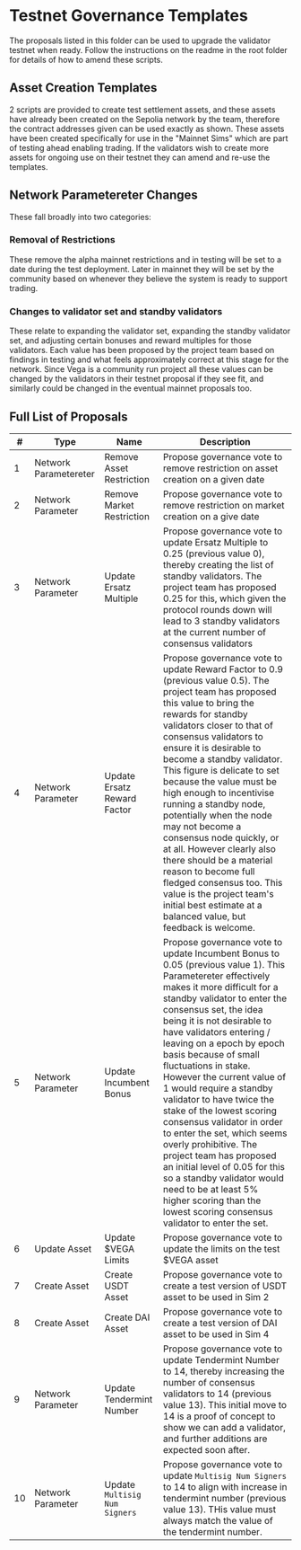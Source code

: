 # Testnet Governance Templates

The proposals listed in this folder can be used to upgrade the validator testnet when ready.
Follow the instructions on the readme in the root folder for details of how to amend these scripts.

## Asset Creation Templates

2 scripts are provided to create test settlement assets, and these assets have already been created on the Sepolia network by the team, therefore the contract addresses given can be used exactly as shown.  These assets have been created specifically for use in the "Mainnet Sims" which are part of testing ahead enabling trading.  If the validators wish to create more assets for ongoing use on their testnet they can amend and re-use the templates.

## Network Parametereter Changes

These fall broadly into two categories:

### Removal of Restrictions

These remove the alpha mainnet restrictions and in testing will be set to a date during the test deployment.  Later in mainnet they will be set by the community based on whenever they believe the system is ready to support trading.

### Changes to validator set and standby validators

These relate to expanding the validator set, expanding the standby validator set, and adjusting certain bonuses and reward multiples for those validators.  Each value has been proposed by the project team based on findings in testing and what feels approximately correct at this stage for the network.  Since Vega is a community run project all these values can be changed by the validators in their testnet proposal if they see fit, and similarly could be changed in the eventual mainnet proposals too.


## Full List of Proposals


  | #   | Type           | Name                        | Description |
  | --- | -------------- |---------------------------- |----------- |
  | 1   | Network Parametereter  |Remove Asset Restriction     |Propose governance vote to remove restriction on asset creation on a given date      |
  | 2   | Network Parameter  |Remove Market Restriction    |Propose governance vote to remove restriction on market creation on a give date      |
  | 3   | Network Parameter  |Update Ersatz Multiple       |Propose governance vote to update Ersatz Multiple to 0.25 (previous value 0), thereby creating the list of standby validators.  The project team has proposed 0.25 for this, which given the protocol rounds down will lead to 3 standby validators at the current number of consensus validators         |
  | 4   | Network Parameter  |Update Ersatz Reward Factor  |Propose governance vote to update Reward Factor to 0.9 (previous value 0.5). The project team has proposed this value to bring the rewards for standby validators closer to that of consensus validators to ensure it is desirable to become a standby validator.  This figure is delicate to set because the value must be high enough to incentivise running a standby node, potentially when the node may not become a consensus node quickly, or at all.  However clearly also there should be a material reason to become full fledged consensus too. This value is the project team's initial best estimate at a balanced value, but feedback is welcome.|
  | 5  | Network Parameter  |Update Incumbent Bonus       |Propose governance vote to update Incumbent Bonus to 0.05 (previous value 1).  This Parametereter effectively makes it more difficult for a standby validator to enter the consensus set, the idea being it is not desirable to have validators entering / leaving on a epoch by epoch basis because of small fluctuations in stake.  However the current value of 1 would require a standby validator to have twice the stake of the lowest scoring consensus validator in order to enter the set, which seems overly prohibitive.  The project team has proposed an initial level of 0.05 for this so a standby validator would need to be at least 5% higher scoring than the lowest scoring consensus validator to enter the set.          |
  | 6   | Update Asset   |Update $VEGA Limits          |Propose governance vote to update the limits on the test $VEGA asset|
  | 7   | Create Asset   |Create USDT Asset            |Propose governance vote to create a test version of USDT asset to be used in Sim 2      |
  | 8   | Create Asset   |Create DAI Asset             |Propose governance vote to create a test version of DAI asset to be used in Sim 4       |
  | 9  | Network Parameter  |Update Tendermint Number     |Propose governance vote to update Tendermint Number to 14, thereby increasing the number of consensus validators to 14 (previous value 13).  This initial move to 14 is a proof of concept to show we can add a validator, and further additions are expected soon after.       |
  | 10  | Network Parameter  |Update `Multisig Num Signers`  |Propose governance vote to update `Multisig Num Signers` to 14 to align with increase in tendermint number (previous value 13).  THis value must always match the value of the tendermint number.       |
